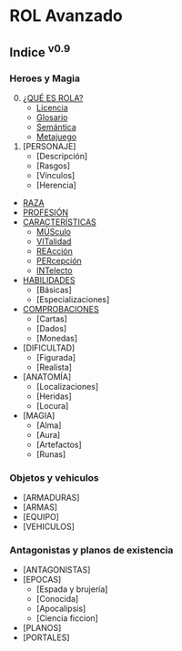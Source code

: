 # ROL Avanzado
## Indice <sup>v0.9</sup>
### Heroes y Magia

0) [¿QUÉ ES ROLA?](https://github.com/demonio/arp/tree/master/es/rola.md)
	* [Licencia](https://github.com/demonio/arp/tree/master/es/rola/licencia.md)
	* [Glosario](https://github.com/demonio/arp/tree/master/es/rola/glosario.md)
	* [Semántica](https://github.com/demonio/arp/tree/master/es/rola/semantica.md)
	* [Metajuego](https://github.com/demonio/arp/tree/master/es/rola/metajuego.md)
1) [PERSONAJE]
	* [Descripción]
	* [Rasgos]
	* [Vínculos]
	* [Herencia]
	
* [RAZA](https://github.com/demonio/arp/tree/master/es/raza.md)
* [PROFESIÓN](https://github.com/demonio/arp/tree/master/es/profesion.md)
* [CARACTERÍSTICAS](https://github.com/demonio/arp/tree/master/es/caracteristicas.md)
	* [MÚSculo](https://github.com/demonio/arp/tree/master/es/caracteristicas/musculo.md)
	* [VITalidad](https://github.com/demonio/arp/tree/master/es/caracteristicas/vitalidad.md)
	* [REAcción](https://github.com/demonio/arp/tree/master/es/caracteristicas/reaccion.md)
	* [PERcepción](https://github.com/demonio/arp/tree/master/es/caracteristicas/percepcion.md)
	* [INTelecto](https://github.com/demonio/arp/tree/master/es/caracteristicas/intelecto.md)
* [HABILIDADES](https://github.com/demonio/arp/tree/master/es/habilidades.md)
	* [Básicas]
	* [Especializaciones]
* [COMPROBACIONES](https://github.com/demonio/arp/tree/master/es/comprobaciones.md)
	* [Cartas]
	* [Dados]
	* [Monedas]
* [DIFICULTAD]
	* [Figurada]
	* [Realista]
* [ANATOMÍA]
	* [Localizaciones]
	* [Heridas]
	* [Locura]
* [MAGIA]
	* [Alma]
	* [Aura]
	* [Artefactos]
	* [Runas]

### Objetos y vehiculos
* [ARMADURAS]
* [ARMAS]
* [EQUIPO]
* [VEHICULOS]

### Antagonistas y planos de existencia
* [ANTAGONISTAS]
* [EPOCAS]
	* [Espada y brujería]
	* [Conocida]
	* [Apocalipsis]
	* [Ciencia ficcion]
* [PLANOS]
* [PORTALES]
